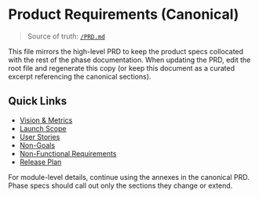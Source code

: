 # Product Requirements (Canonical)

> Source of truth: [`/PRD.md`](../../PRD.md)

This file mirrors the high-level PRD to keep the product specs collocated with the rest of the phase documentation. When updating the PRD, edit the root file and regenerate this copy (or keep this document as a curated excerpt referencing the canonical sections).

## Quick Links

- [Vision & Metrics](../../PRD.md#A.-Project-Vision-&-Objectives)
- [Launch Scope](<../../PRD.md#B.-Scope-(Launch)>)
- [User Stories](<../../PRD.md#C.-User-Stories-(top-level)>)
- [Non-Goals](<../../PRD.md#B.-Scope-(Launch)>)
- [Non-Functional Requirements](<../../PRD.md#E.-Non-Functional-Requirements-(project)>)
- [Release Plan](../../PRD.md#F.-Release-Plan)

For module-level details, continue using the annexes in the canonical PRD. Phase specs should call out only the sections they change or extend.
